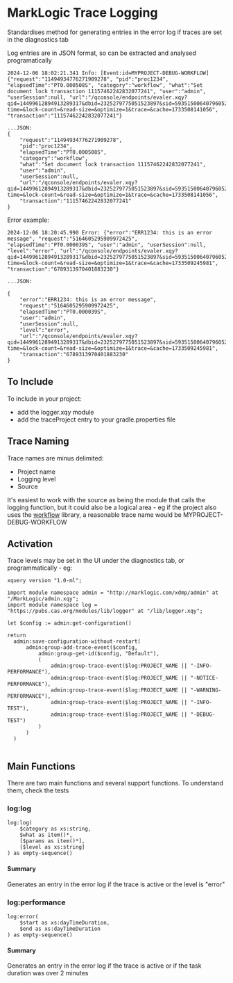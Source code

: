 # MarkLogic Trace Logging

Standardises method for generating entries in the error log if traces are set in the diagnostics tab

Log entries are in JSON format, so can be extracted and analysed programatically

```
2024-12-06 18:02:21.341 Info: [Event:id=MYPROJECT-DEBUG-WORKFLOW] {"request":"11494934776271909278", "pid":"proc1234", "elapsedTime":"PT0.000508S", "category":"workflow", "what":"Set document lock transaction 11157462242832077241", "user":"admin", "userSession":null, "url":"/qconsole/endpoints/evaler.xqy?qid=14499612894913289317&dbid=2325279775051523897&sid=5935150064079605261&crid=3890970726&querytype=xquery&action=eval&elapsed-time=&lock-count=&read-size=&optimize=1&trace=&cache=1733508141056", "transaction":"11157462242832077241"}

...JSON:
{
    "request":"11494934776271909278", 
    "pid":"proc1234", 
    "elapsedTime":"PT0.000508S", 
    "category":"workflow", 
    "what":"Set document lock transaction 11157462242832077241", 
    "user":"admin", 
    "userSession":null, 
    "url":"/qconsole/endpoints/evaler.xqy?qid=14499612894913289317&dbid=2325279775051523897&sid=5935150064079605261&crid=3890970726&querytype=xquery&action=eval&elapsed-time=&lock-count=&read-size=&optimize=1&trace=&cache=1733508141056", 
    "transaction":"11157462242832077241"
}
```
Error example:
```
2024-12-06 18:20:45.990 Error: {"error":"ERR1234: this is an error message", "request":"5164605295909972425", "elapsedTime":"PT0.000039S", "user":"admin", "userSession":null, "level":"error", "url":"/qconsole/endpoints/evaler.xqy?qid=14499612894913289317&dbid=2325279775051523897&sid=5935150064079605261&crid=2905121503&querytype=xquery&action=eval&elapsed-time=&lock-count=&read-size=&optimize=1&trace=&cache=1733509245981", "transaction":"6789313970401883230"}

...JSON:

{
    "error":"ERR1234: this is an error message",
    "request":"5164605295909972425", 
    "elapsedTime":"PT0.000039S", 
    "user":"admin", 
    "userSession":null, 
    "level":"error", 
    "url":"/qconsole/endpoints/evaler.xqy?qid=14499612894913289317&dbid=2325279775051523897&sid=5935150064079605261&crid=2905121503&querytype=xquery&action=eval&elapsed-time=&lock-count=&read-size=&optimize=1&trace=&cache=1733509245981", 
    "transaction":"6789313970401883230"
}
```

## To Include
To include in your project:
* add the logger.xqy module
* add the traceProject entry to your gradle.properties file

## Trace Naming

Trace names are minus delimited:
* Project name
* Logging level
* Source

It's easiest to work with the source as being the module that calls the logging function, but it could also be a logical area - eg if the project also uses the [workflow](https://github.com/marklogic-community/marklogicworkflow) library, a reasonable trace name would be MYPROJECT-DEBUG-WORKFLOW

## Activation

Trace levels may be set in the UI under the diagnostics tab, or programmatically - eg:

```
xquery version "1.0-ml";

import module namespace admin = "http://marklogic.com/xdmp/admin" at "/MarkLogic/admin.xqy";
import module namespace log = "https://pubs.cas.org/modules/lib/logger" at "/lib/logger.xqy";

let $config := admin:get-configuration()

return
  admin:save-configuration-without-restart(
      admin:group-add-trace-event($config,
          admin:group-get-id($config, "Default"),
          (
              admin:group-trace-event($log:PROJECT_NAME || "-INFO-PERFORMANCE"),
              admin:group-trace-event($log:PROJECT_NAME || "-NOTICE-PERFORMANCE"),
              admin:group-trace-event($log:PROJECT_NAME || "-WARNING-PERFORMANCE"),
              admin:group-trace-event($log:PROJECT_NAME || "-INFO-TEST"),
              admin:group-trace-event($log:PROJECT_NAME || "-DEBUG-TEST")
          )
      )
  )


```
 
## Main Functions

There are two main functions and several support functions.  To understand them, check the tests

### log:log
```
log:log(
    $category as xs:string,
    $what as item()*, 
    [$params as item()*], 
    [$level as xs:string]
) as empty-sequence()
```
#### Summary
Generates an entry in the error log if the trace is active or the level is "error"

### log:performance
```
log:error(
    $start as xs:dayTimeDuration, 
    $end as xs:dayTimeDuration
) as empty-sequence()
```
#### Summary
Generates an entry in the error log if the trace is active or if the task duration was over 2 minutes
